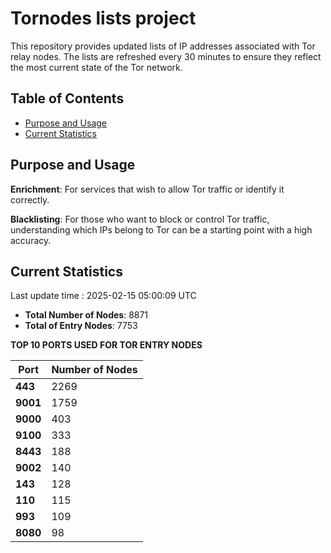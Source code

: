 # Tornodes lists project

This repository provides updated lists of IP addresses associated with Tor relay nodes. The lists are refreshed every 30 minutes to ensure they reflect the most current state of the Tor network.

## Table of Contents

- [Purpose and Usage](#purpose-and-usage)
- [Current Statistics](#current-statistics)


## Purpose and Usage

**Enrichment**: For services that wish to allow Tor traffic or identify it correctly.

**Blacklisting**: For those who want to block or control Tor traffic, understanding which IPs belong to Tor can be a starting point with a high accuracy.

## Current Statistics

Last update time : 2025-02-15 05:00:09 UTC

- **Total Number of Nodes**: 8871
- **Total of Entry Nodes**: 7753

**TOP 10 PORTS USED FOR TOR ENTRY NODES**

| **Port** | **Number of Nodes** |
|------|-----------------|
| **443**   | 2269  |
| **9001**   | 1759  |
| **9000**   | 403  |
| **9100**   | 333  |
| **8443**   | 188  |
| **9002**   | 140  |
| **143**   | 128  |
| **110**   | 115  |
| **993**   | 109  |
| **8080**   | 98  |

